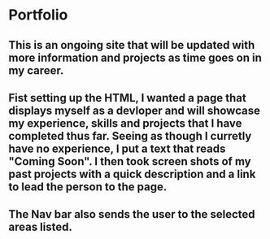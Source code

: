 # Portfolio

## This is an ongoing site that will be updated with more information and projects as time goes on in my career.

## Fist setting up the HTML, I wanted a page that displays myself as a devloper and will showcase my experience, skills and projects that I have completed thus far. Seeing as though I curretly have no experience, I put a text that reads "Coming Soon". I then took screen shots of my past projects with a quick description and a link to lead the person to the page.

## The Nav bar also sends the user to the selected areas listed.

####